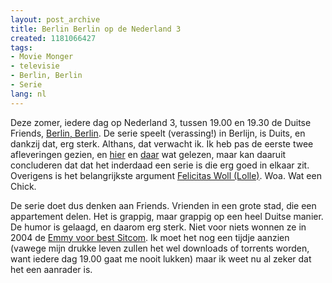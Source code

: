 ```yaml
---
layout: post_archive
title: Berlin Berlin op de Nederland 3
created: 1181066427
tags:
- Movie Monger
- televisie
- Berlin, Berlin
- Serie
lang: nl
---
```

Deze zomer, iedere dag op Nederland 3, tussen 19.00 en 19.30 de Duitse  Friends, [Berlin, Berlin](http://www.ncrv.nl/ncrv?nav=fzzyyCsHtGATmKnJwY). De serie speelt (verassing!) in Berlijn, is Duits, en dankzij dat, erg sterk. Althans, dat verwacht ik. Ik heb pas de eerste twee afleveringen gezien, en [hier](http://en.wikipedia.org/wiki/Berlin_Berlin) en [daar](http://www.tvsi.de/familienserien/berlin_berlin.php) wat gelezen, maar kan daaruit concluderen dat dat het inderdaad een serie is die erg goed in elkaar zit. Overigens is het belangrijkste argument [Felicitas Woll (Lolle)](http://www.felicitaswollfanseite.de/galerie/showpic.php?name=galerien/02berlinberlin/staffel1/02/bb1f02054.jpg). Woa. Wat een Chick.

De serie doet dus denken aan Friends. Vrienden in een grote stad, die een appartement delen. Het is grappig, maar grappig op een heel Duitse manier. De humor is gelaagd, en daarom erg sterk. Niet voor niets wonnen ze in 2004 de [Emmy voor best Sitcom](http://de.wikipedia.org/wiki/Berlin%2C_Berlin#Preise). Ik moet het nog een tijdje aanzien (vawege mijn drukke leven zullen het wel downloads of torrents worden, want iedere dag 19.00 gaat me nooit lukken) maar ik weet nu al zeker dat het een aanrader is.
